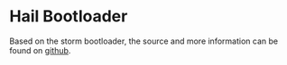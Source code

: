 Hail Bootloader
===============

Based on the storm bootloader, the source and more information can be found on
[github](https://github.com/helena-project/tock-bootloader).

